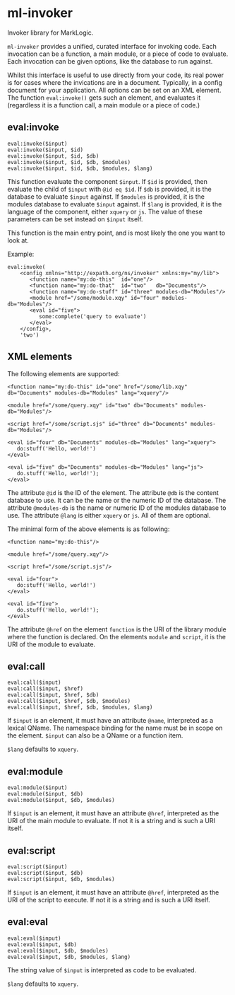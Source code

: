 # ml-invoker

Invoker library for MarkLogic.

`ml-invoker` provides a unified, curated interface for invoking code.
Each invocation can be a function, a main module, or a piece of code
to evaluate.  Each invocation can be given options, like the database
to run against.

Whilst this interface is useful to use directly from your code, its
real power is for cases where the invications are in a document.
Typically, in a config document for your application.  All options can
be set on an XML element.  The function `eval:invoke()` gets such an
element, and evaluates it (regardless it is a function call, a main
module or a piece of code.)

## eval:invoke

```xquery
eval:invoke($input)
eval:invoke($input, $id)
eval:invoke($input, $id, $db)
eval:invoke($input, $id, $db, $modules)
eval:invoke($input, $id, $db, $modules, $lang)
```

This function evaluate the component `$input`.  If `$id` is provided,
then evaluate the child of `$input` with `@id eq $id`.  If `$db` is
provided, it is the database to evaluate `$input` against.  If
`$modules` is provided, it is the modules database to evaluate `$input`
against.  If `$lang` is provided, it is the language of the component,
either `xquery` or `js`.  The value of these parameters can be set
instead on `$input` itself.

This function is the main entry point, and is most likely the one you
want to look at.

Example:

    eval:invoke(
        <config xmlns="http://expath.org/ns/invoker" xmlns:my="my/lib">
           <function name="my:do-this"  id="one"/>
           <function name="my:do-that"  id="two"   db="Documents"/>
           <function name="my:do-stuff" id="three" modules-db="Modules"/>
           <module href="/some/module.xqy" id="four" modules-db="Modules"/>
           <eval id="five">
              some:complete('query to evaluate')
           </eval>
        </config>,
        'two')

## XML elements

The following elements are supported:

    <function name="my:do-this" id="one" href="/some/lib.xqy" db="Documents" modules-db="Modules" lang="xquery"/>
    
    <module href="/some/query.xqy" id="two" db="Documents" modules-db="Modules"/>
    
    <script href="/some/script.sjs" id="three" db="Documents" modules-db="Modules"/>
    
    <eval id="four" db="Documents" modules-db="Modules" lang="xquery">
       do:stuff('Hello, world!')
    </eval>
    
    <eval id="five" db="Documents" modules-db="Modules" lang="js">
       do.stuff('Hello, world!');
    </eval>

The attribute `@id` is the ID of the element.  The attribute `@db` is
the content database to use.  It can be the name or the numeric ID of
the database.  The attribute `@modules-db` is the name or numeric ID
of the modules database to use.  The attribute `@lang` is either
`xquery` or `js`.  All of them are optional.

The minimal form of the above elements is as following:

    <function name="my:do-this"/>
    
    <module href="/some/query.xqy"/>
    
    <script href="/some/script.sjs"/>
    
    <eval id="four">
       do:stuff('Hello, world!')
    </eval>
    
    <eval id="five">
       do.stuff('Hello, world!');
    </eval>

The attribute `@href` on the element `function` is the URI of the
library module where the function is declared.  On the elements
`module` and `script`, it is the URI of the module to evaluate.

## eval:call

    eval:call($input)
    eval:call($input, $href)
    eval:call($input, $href, $db)
    eval:call($input, $href, $db, $modules)
    eval:call($input, $href, $db, $modules, $lang)

If `$input` is an element, it must have an attribute `@name`,
interpreted as a lexical QName.  The namespace binding for the name
must be in scope on the element.  `$input` can also be a QName or a
function item.

`$lang` defaults to `xquery`.

## eval:module

    eval:module($input)
    eval:module($input, $db)
    eval:module($input, $db, $modules)

If `$input` is an element, it must have an attribute `@href`,
interpreted as the URI of the main module to evaluate.  If not it is a
string and is such a URI itself.

## eval:script

    eval:script($input)
    eval:script($input, $db)
    eval:script($input, $db, $modules)

If `$input` is an element, it must have an attribute `@href`,
interpreted as the URI of the script to execute.  If not it is a
string and is such a URI itself.

## eval:eval

    eval:eval($input)
    eval:eval($input, $db)
    eval:eval($input, $db, $modules)
    eval:eval($input, $db, $modules, $lang)

The string value of `$input` is interpreted as code to be evaluated.

`$lang` defaults to `xquery`.
